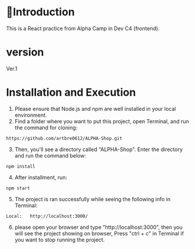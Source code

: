 # 🏬Introduction
This is a React practice from Alpha Camp in Dev C4 (frontend).  
# version
Ver.1

# Installation and Execution
1. Please ensure that Node.js and npm are well installed in your local environment.
2. Find a folder where you want to put this project, open Terminal, and run the command for cloning:
```
https://github.com/artbre0612/ALPHA-Shop.git
```
3. Then, you'll see a directory called "ALPHA-Shop". Enter the directory and run the command below:
```
npm install
```
4. After installment, run:
```
npm start
```
5. The project is ran successfully while seeing the following info in Terminal:
```
Local:   http://localhost:3000/
```
6. please open your browser and type "http://localhost:3000", then you will see the project showing on browser,
   Press "ctrl + c" in Terminal if you want to stop running the project.
